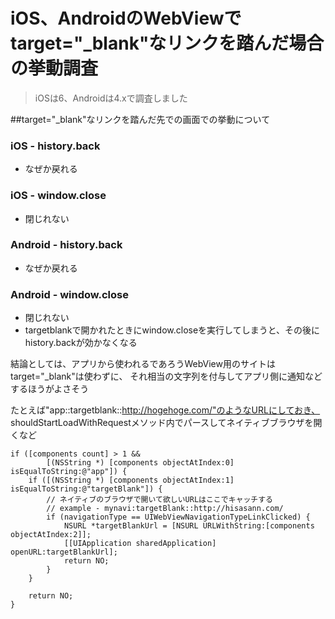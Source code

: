 # iOS、AndroidのWebViewでtarget="_blank"なリンクを踏んだ場合の挙動調査

> iOSは6、Androidは4.xで調査しました

##target="_blank"なリンクを踏んだ先での画面での挙動について

### iOS - history.back

* なぜか戻れる

### iOS - window.close

* 閉じれない

### Android - history.back

* なぜか戻れる

### Android - window.close

* 閉じれない
* targetblankで開かれたときにwindow.closeを実行してしまうと、その後にhistory.backが効かなくなる

結論としては、アプリから使われるであろうWebView用のサイトはtarget="_blank"は使わずに、
それ相当の文字列を付与してアプリ側に通知などするほうがよさそう

たとえば"app::targetblank::http://hogehoge.com/"のようなURLにしておき、
shouldStartLoadWithRequestメソッド内でパースしてネイティブブラウザを開くなど

    if ([components count] > 1 &&
            [(NSString *) [components objectAtIndex:0] isEqualToString:@"app"]) {
        if ([(NSString *) [components objectAtIndex:1] isEqualToString:@"targetBlank"]) {
            // ネイティブのブラウザで開いて欲しいURLはここでキャッチする
            // example - mynavi:targetBlank::http://hisasann.com/
            if (navigationType == UIWebViewNavigationTypeLinkClicked) {
                NSURL *targetBlankUrl = [NSURL URLWithString:[components objectAtIndex:2]];
                [[UIApplication sharedApplication] openURL:targetBlankUrl];
                return NO;
            }
        }

        return NO;
    }

